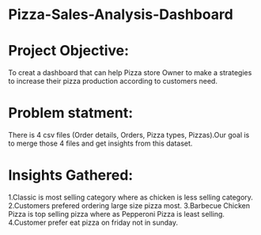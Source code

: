 # Pizza-Sales-Analysis-Dashboard
# Project Objective:

To creat a dashboard that can help Pizza store Owner to make a strategies to increase their pizza production according to customers need.

# Problem statment:

There is 4 csv files (Order details, Orders, Pizza types, Pizzas).Our goal is to merge those 4 files and get insights from this dataset.

# Insights Gathered:

1.Classic is most selling category where as chicken is less selling category.
2.Customers prefered ordering large size pizza most.
3.Barbecue Chicken Pizza is top selling pizza where as Pepperoni Pizza is least selling.
4.Customer prefer eat pizza on friday not in sunday.
